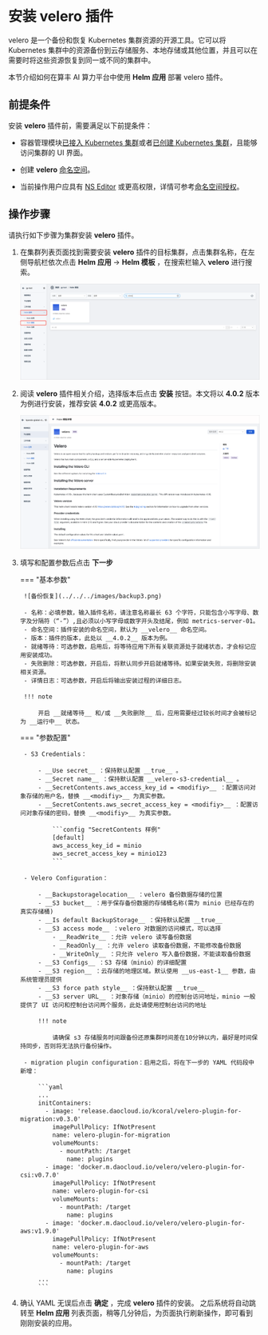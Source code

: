# 安装 velero 插件

velero 是一个备份和恢复 Kubernetes 集群资源的开源工具。它可以将 Kubernetes
集群中的资源备份到云存储服务、本地存储或其他位置，并且可以在需要时将这些资源恢复到同一或不同的集群中。

本节介绍如何在算丰 AI 算力平台中使用 __Helm 应用__ 部署 velero 插件。

## 前提条件

安装 __velero__ 插件前，需要满足以下前提条件：

- 容器管理模块[已接入 Kubernetes 集群](../clusters/integrate-cluster.md)或者[已创建 Kubernetes 集群](../clusters/create-cluster.md)，且能够访问集群的 UI 界面。

- 创建 __velero__ [命名空间](../namespaces/createns.md)。

- 当前操作用户应具有 [NS Editor](../permissions/permission-brief.md#ns-editor) 或更高权限，详情可参考[命名空间授权](../namespaces/createns.md)。

## 操作步骤

请执行如下步骤为集群安装 __velero__ 插件。

1. 在集群列表页面找到需要安装 __velero__ 插件的目标集群，点击集群名称，在左侧导航栏依次点击 __Helm 应用__ -> __Helm 模板__ ，在搜索栏输入 __velero__ 进行搜索。

    ![备份恢复](../../../images/backup1.png)

1. 阅读 __velero__ 插件相关介绍，选择版本后点击 __安装__ 按钮。本文将以 __4.0.2__ 版本为例进行安装，推荐安装 __4.0.2__ 或更高版本。

    ![备份恢复](../../../images/backup2.png)

1. 填写和配置参数后点击 __下一步__

    === "基本参数"

        ![备份恢复](../../../images/backup3.png)

        - 名称：必填参数，输入插件名称，请注意名称最长 63 个字符，只能包含小写字母、数字及分隔符（“-”）,且必须以小写字母或数字开头及结尾，例如 metrics-server-01。
        - 命名空间：插件安装的命名空间，默认为 __velero__ 命名空间。
        - 版本：插件的版本，此处以 __4.0.2__ 版本为例。
        - 就绪等待：可选参数，启用后，将等待应用下所有关联资源处于就绪状态，才会标记应用安装成功。
        - 失败删除：可选参数，开启后，将默认同步开启就绪等待。如果安装失败，将删除安装相关资源。
        - 详情日志：可选参数，开启后将输出安装过程的详细日志。

        !!! note

            开启 __就绪等待__ 和/或 __失败删除__ 后，应用需要经过较长时间才会被标记为 __运行中__ 状态。

    === "参数配置"

        - S3 Credentials：

            - __Use secret__ ：保持默认配置 __true__ 。
            - __Secret name__ ：保持默认配置 __velero-s3-credential__ 。
            - __SecretContents.aws_access_key_id = <modifiy>__ ：配置访问对象存储的用户名，替换 __<modifiy>__ 为真实参数。
            - __SecretContents.aws_secret_access_key = <modifiy>__ ：配置访问对象存储的密码，替换 __<modifiy>__ 为真实参数。

                ```config "SecretContents 样例"
                [default]
                aws_access_key_id = minio
                aws_secret_access_key = minio123
                ```

        - Velero Configuration：

            - __Backupstoragelocation__ ：velero 备份数据存储的位置
            - __S3 bucket__ ：用于保存备份数据的存储桶名称(需为 minio 已经存在的真实存储桶)
            - __Is default BackupStorage__ ：保持默认配置 __true__
            - __S3 access mode__ ：velero 对数据的访问模式，可以选择
                - __ReadWrite__ ：允许 velero 读写备份数据
                - __ReadOnly__ ：允许 velero 读取备份数据，不能修改备份数据
                - __WriteOnly__ ：只允许 velero 写入备份数据，不能读取备份数据
            - __S3 Configs__ ：S3 存储（minio）的详细配置
            - __S3 region__ ：云存储的地理区域。默认使用 __us-east-1__ 参数，由系统管理员提供
            - __S3 force path style__ ：保持默认配置 __true__
            - __S3 server URL__ ：对象存储（minio）的控制台访问地址，minio 一般提供了 UI 访问和控制台访问两个服务，此处请使用控制台访问的地址

            !!! note

                请确保 s3 存储服务时间跟备份还原集群时间差在10分钟以内，最好是时间保持同步，否则将无法执行备份操作。

        - migration plugin configuration：启用之后，将在下一步的 YAML 代码段中新增：

            ```yaml
            ...
            initContainers:
              - image: 'release.daocloud.io/kcoral/velero-plugin-for-migration:v0.3.0'
                imagePullPolicy: IfNotPresent
                name: velero-plugin-for-migration
                volumeMounts:
                  - mountPath: /target
                    name: plugins
              - image: 'docker.m.daocloud.io/velero/velero-plugin-for-csi:v0.7.0'
                imagePullPolicy: IfNotPresent
                name: velero-plugin-for-csi
                volumeMounts:
                  - mountPath: /target
                    name: plugins
              - image: 'docker.m.daocloud.io/velero/velero-plugin-for-aws:v1.9.0'
                imagePullPolicy: IfNotPresent
                name: velero-plugin-for-aws
                volumeMounts:
                  - mountPath: /target
                    name: plugins
            ...
            ```

1. 确认 YAML 无误后点击 __确定__ ，完成 __velero__ 插件的安装。
   之后系统将自动跳转至 __Helm 应用__ 列表页面，稍等几分钟后，为页面执行刷新操作，即可看到刚刚安装的应用。
